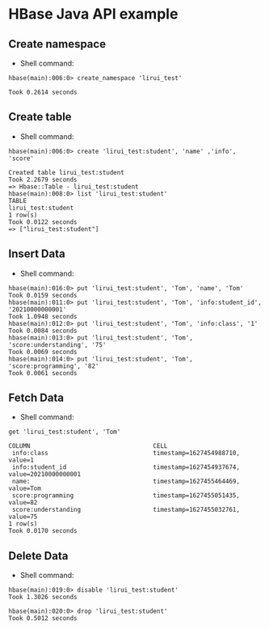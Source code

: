 # HBase Java API example

## Create namespace

* Shell command:
```shell
hbase(main):006:0> create_namespace 'lirui_test'
```
```shell
Took 0.2614 seconds
```

## Create table

* Shell command:
```shell
hbase(main):006:0> create 'lirui_test:student', 'name' ,'info', 'score'
```
```shell
Created table lirui_test:student
Took 2.2679 seconds
=> Hbase::Table - lirui_test:student
hbase(main):008:0> list 'lirui_test:student'
TABLE
lirui_test:student
1 row(s)
Took 0.0122 seconds
=> ["lirui_test:student"]
```
## Insert Data

* Shell command:
```shell
hbase(main):016:0> put 'lirui_test:student', 'Tom', 'name', 'Tom'
Took 0.0159 seconds
hbase(main):011:0> put 'lirui_test:student', 'Tom', 'info:student_id', '20210000000001'
Took 1.0948 seconds
hbase(main):012:0> put 'lirui_test:student', 'Tom', 'info:class', '1'
Took 0.0084 seconds
hbase(main):013:0> put 'lirui_test:student', 'Tom', 'score:understanding', '75'
Took 0.0069 seconds
hbase(main):014:0> put 'lirui_test:student', 'Tom', 'score:programming', '82'
Took 0.0061 seconds
```

## Fetch Data

* Shell command:
```shell
get 'lirui_test:student', 'Tom'
```
```shell
COLUMN                                  CELL
 info:class                             timestamp=1627454988710, value=1
 info:student_id                        timestamp=1627454937674, value=20210000000001
 name:                                  timestamp=1627455464469, value=Tom
 score:programming                      timestamp=1627455051435, value=82
 score:understanding                    timestamp=1627455032761, value=75
1 row(s)
Took 0.0170 seconds
```

## Delete Data

* Shell command:
```shell
hbase(main):019:0> disable 'lirui_test:student'
Took 1.3026 seconds
```
```shell
hbase(main):020:0> drop 'lirui_test:student'
Took 0.5012 seconds
```
